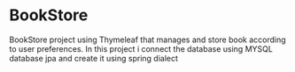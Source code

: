 # BookStore
BookStore project using Thymeleaf that manages and store book according to user preferences.
In this project i connect the database using MYSQL database jpa and create it using spring dialect
